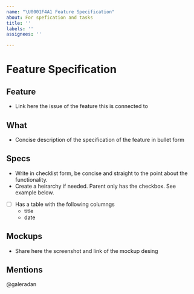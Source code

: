 ```yaml
---
name: "\U0001F4A1 Feature Specification"
about: For spefication and tasks
title: ''
labels: ''
assignees: ''

---
```


# Feature Specification

## Feature
- Link here the issue of the feature this is connected to

## What
- Concise description of the specification of the feature in bullet form

## Specs
- Write in checklist form, be concise and straight to the point about the functionality.
- Create a heirarchy if needed. Parent only has the checkbox. See example below.
- [ ] Has a table with the following columngs
     - title
     - date

## Mockups
- Share here the screenshot and link of the mockup desing

## Mentions
@galeradan
